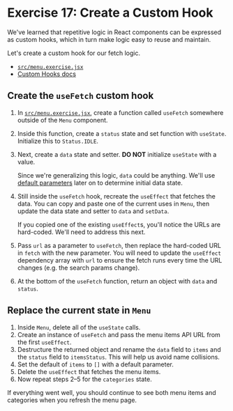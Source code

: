 # Exercise 17: Create a Custom Hook

We've learned that repetitive logic in React components can be expressed as custom hooks, which in turn make logic easy to reuse and maintain.

Let's create a custom hook for our fetch logic.

- [`src/menu.exercise.jsx`](./src/menu.exercise.jsx)
- [Custom Hooks docs](https://react.dev/learn/reusing-logic-with-custom-hooks)

## Create the `useFetch` custom hook

1. In [`src/menu.exercise.jsx`](./src/menu.exercise.jsx), create a function called `useFetch` somewhere outside of the `Menu` component.
2. Inside this function, create a `status` state and set function with `useState`. Initialize this to `Status.IDLE`.
3. Next, create a `data` state and setter. **DO NOT** initialize `useState` with a value. 
   
   Since we're generalizing this logic, `data` could be anything. We'll use [default parameters](https://developer.mozilla.org/en-US/docs/Web/JavaScript/Reference/Functions/Default_parameters) later on to determine initial data state.

4. Still inside the `useFetch` hook, recreate the `useEffect` that fetches the data. You can copy and paste one of the current uses in `Menu`, then update the data state and setter to `data` and `setData`.
   
   If you copied one of the existing `useEffect`s, you'll notice the URLs are hard-coded. We'll need to address this next.

5. Pass `url` as a parameter to `useFetch`, then replace the hard-coded URL in `fetch` with the new parameter. You will need to update the `useEffect` dependency array with `url` to ensure the fetch runs every time the URL changes (e.g. the search params change).
6. At the bottom of the `useFetch` function, return an object with `data` and `status`.

## Replace the current state in `Menu`

1. Inside `Menu`, delete all of the `useState` calls.
2. Create an instance of `useFetch` and pass the menu items API URL from the first `useEffect`.
3. Destructure the returned object and rename the `data` field to `items` and the `status` field to `itemsStatus`. This will help us avoid name collisions.
4. Set the default of `items` to `[]` with a default parameter.
5. Delete the `useEffect` that fetches the menu items.
6. Now repeat steps 2–5 for the `categories` state.

If everything went well, you should continue to see both menu items and categories when you refresh the menu page.